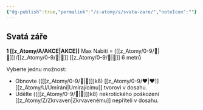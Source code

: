 ```yaml
---
{"dg-publish":true,"permalink":"/z-atomy/s/svata-zare/","noteIcon":""}
---
```


## Svatá záře
**1 [[z_Atomy/A/AKCE\|AKCE]]**
Max Nabití = ([[z_Atomy/0-9/🦉\|🦉]])/[[z_Atomy/0-9/🔋\|🔋]]
[[z_Atomy/0-9/👊\|👊]] 6 metrů

Vyberte jednu možnost:
- Obnovte (([[z_Atomy/0-9/🦉\|🦉]])k8) [[z_Atomy/0-9/❤\|❤]] [[z_Atomy/U/Umírání\|Umírajícímu]] tvorovi v dosahu.
- Udělte (([[z_Atomy/0-9/🦉\|🦉]])k8) nekrotického poškození [[z_Atomy/Z/Zkrvaven\|Zkrvavenému]] nepříteli v dosahu.